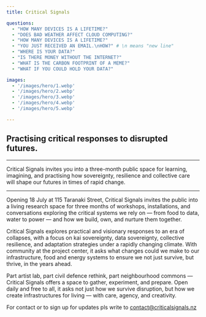 ```yaml
---
title: Critical Signals

questions:
  - "HOW MANY DEVICES IS A LIFETIME?"
  - "DOES BAD WEATHER AFFECT CLOUD COMPUTING?"
  - "HOW MANY DEVICES IS A LIFETIME?"
  - "YOU JUST RECEIVED AN EMAIL.\nHOW?" # \n means "new line"
  - "WHERE IS YOUR DATA?"
  - "IS THERE MONEY WITHOUT THE INTERNET?"
  - "WHAT IS THE CARBON FOOTPRINT OF A MEME?"
  - "WHAT IF YOU COULD HOLD YOUR DATA?"

images:
  - '/images/hero/1.webp'
  - '/images/hero/2.webp'
  - '/images/hero/3.webp'
  - '/images/hero/4.webp'
  - '/images/hero/5.webp'

---
```



## Practising critical responses to disrupted futures.

---

Critical Signals invites you into a three-month public space for learning, imagining, and practising how sovereignty, resilience and collective care will shape our futures in times of rapid change.

---

Opening 18 July at 115 Taranaki Street, Critical Signals invites the public into
a living research space for three months of workshops, installations, and
conversations exploring the critical systems we rely on — from food to data,
water to power — and how we build, own, and nurture them together.

Critical Signals explores practical and visionary responses to an era of
collapses, with a focus on kai sovereignty, data sovereignty, collective
resilience, and adaptation strategies under a rapidly changing climate. With
community at the project center, it asks what changes could we make to our
infrastructure, food and energy systems to ensure we not just survive, but
thrive, in the years ahead.

Part artist lab, part civil defence rethink, part neighbourhood commons —
Critical Signals offers a space to gather, experiment, and prepare. Open daily
and free to all, it asks not just how we survive disruption, but how we create
infrastructures for living — with care, agency, and creativity.

For contact or to sign up for updates pls write to
[contact@criticalsignals.nz](mailto:contact@criticalsignals.nz)


